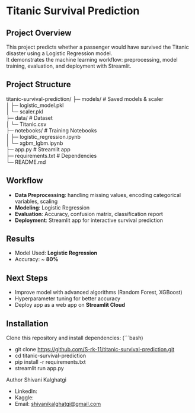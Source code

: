 # Titanic Survival Prediction

## Project Overview
This project predicts whether a passenger would have survived the Titanic disaster using a Logistic Regression model.  
It demonstrates the machine learning workflow: preprocessing, model training, evaluation, and deployment with Streamlit.  

## Project Structure
titanic-survival-prediction/
├─ models/                  # Saved models & scaler   
│  ├─ logistic_model.pkl   
│  └─ scaler.pkl   
├─ data/                    # Dataset   
│  └─ Titanic.csv   
├─ notebooks/               # Training Notebooks   
│  ├─ logistic_regression.ipynb   
│  └─ xgbm_lgbm.ipynb   
├─ app.py                   # Streamlit app   
├─ requirements.txt         # Dependencies   
└─ README.md   

## Workflow
- **Data Preprocessing**: handling missing values, encoding categorical variables, scaling  
- **Modeling**: Logistic Regression  
- **Evaluation**: Accuracy, confusion matrix, classification report  
- **Deployment**: Streamlit app for interactive survival prediction

## Results
- Model Used: **Logistic Regression**  
- Accuracy: ~ **80%**  

## Next Steps
- Improve model with advanced algorithms (Random Forest, XGBoost)  
- Hyperparameter tuning for better accuracy  
- Deploy app as a web app on **Streamlit Cloud** 

## Installation
Clone this repository and install dependencies:
(```bash)

- git clone https://github.com/S-rk-11/titanic-survival-prediction.git
- cd titanic-survival-prediction
- pip install -r requirements.txt
- streamlit run app.py 

Author
Shivani Kalghatgi

- LinkedIn:
- Kaggle:
- Email: shivanikalghatgi@gmail.com
